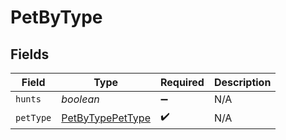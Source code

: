 # PetByType


## Fields

| Field                                                       | Type                                                        | Required                                                    | Description                                                 |
| ----------------------------------------------------------- | ----------------------------------------------------------- | ----------------------------------------------------------- | ----------------------------------------------------------- |
| `hunts`                                                     | *boolean*                                                   | :heavy_minus_sign:                                          | N/A                                                         |
| `petType`                                                   | [PetByTypePetType](../../models/shared/petbytypepettype.md) | :heavy_check_mark:                                          | N/A                                                         |